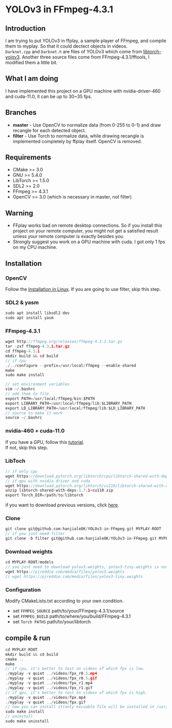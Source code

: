 # YOLOv3 in FFmpeg-4.3.1

## Introduction

I am trying to put YOLOv3 in ffplay, a sample player of FFmpeg, and compile them to myplay. So that it could dectect objects in videos.  
`Darknet.cpp` and `Darknet.h` are files of YOLOv3 which come from [libtorch-yolov3](https://github.com/walktree/libtorch-yolov3). Another three source files come from FFmpeg-4.3.1/fftools, I modified them a little bit.

## What I am doing

I have implemented this project on a GPU machine with nvidia-driver-460 and cuda-11.0, it can be up to 30~35 fps.

## Branches

- **master** - Use OpenCV to normalize data (from 0-255 to 0-1) and draw recangle for each detected object.
- **filter** - Use Torch to normalize data, while drawing recangle is implemented completely by ffplay itself. OpenCV is removed.

## Requirements

- CMake >= 3.0
- GNU >= 5.4.0
- LibTorch >= 1.5.0
- SDL2 >= 2.0
- FFmpeg >= 4.3.1
- OpenCV >= 3.0 (which is necessary in master, not filter)

## Warning

- FFplay works bad on remote desktop connections. So if you install this project on your remote computer, you might not get a satisfied result unless your remote computer is exactly besides you.
- Strongly suggest you work on a GPU machine with cuda. I got only 1 fps on my CPU machine.

## Installation

### OpenCV

Follow the [Installation in Linux](https://docs.opencv.org/3.4.13/d7/d9f/tutorial_linux_install.html). If you are going to use filter, skip this step.

### SDL2 & yasm

```c
sudo apt install libsdl2-dev
sudo apt install yasm
```

### FFmpeg-4.3.1

```c
wget http://ffmpeg.org/releases/ffmpeg-4.3.1.tar.gz
tar -zxf ffmpeg-4.3.1.tar.gz
cd ffmpeg-4.3.1
mkdir build && cd build
// if cpu
./../configure --prefix=/usr/local/ffmpeg --enable-shared
make
sudo make install

// set environment variables
vim ~/.bashrc
// add them to file
export PATH=/usr/local/ffmpeg/bin:$PATH
export LIBRARY_PATH=/usr/local/ffmpeg/lib:$LIBRARY_PATH
export LD_LIBRARY_PATH=/usr/local/ffmpeg/lib:$LD_LIBRARY_PATH
// source to make it work
source ~/.bashrc
```

### nvidia-460 + cuda-11.0

If you have a GPU, follow this [tutorial](https://blog.csdn.net/weixin_43742643/article/details/115355545).   
If not, skip this step.

### LibToch

```c
// if only cpu
wget https://download.pytorch.org/libtorch/cpu/libtorch-shared-with-deps-1.7.1%2Bcpu.zip
// if gpu with nvidia driver and cuda
wget https://download.pytorch.org/libtorch/cu110/libtorch-shared-with-deps-1.7.1%2Bcu110.zip
unzip libtorch-shared-with-deps-1.7.1+cu110.zip
export Torch_DIR=/path/to/libtorch
```

if you want to download previous versions, click [here](https://blog.csdn.net/weixin_43742643/article/details/114156298).

### Clone

```c
git clone git@github.com:hanjialeOK/YOLOv3-in-FFmpeg.git MYPLAY-ROOT
// if you just need filter
git clone -b filter git@github.com:hanjialeOK/YOLOv3-in-FFmpeg.git MYPLAY-ROOT
```

### Download weights

```c
cd MYPLAY-ROOT/models
// you just need to download yolov3.weights, yolov3-tiny.weights is not necessary because it works bad.
wget https://pjreddie.com/media/files/yolov3.weights
// wget https://pjreddie.com/media/files/yolov3-tiny.weights
```

### Configuration

Modify CMakeLists.txt according to your own condition.

- set `FFMPEG_SOURCE` path/to/your/FFmpeg-4.3.1/source
- set `FFMPEG_BUILD` path/to/where/you/build/FFmpeg-4.3.1
- set `Torch PATHS` path/to/your/libtorch

## compile & run

```c
cd MYPLAY-ROOT
mkdir build && cd build
cmake ..
make
// if cpu, it's better to test on videos of which fps is low.
./myplay -v quiet ../videos/fpx_r0.5.mp4
./myplay -v quiet ../videos/fpx_r0.5.gif
./myplay -v quiet ../videos/fpx_r1.mp4
./myplay -v quiet ../videos/fpx_r1.gif
// if gpu, it's better to test on videos of which fps is high.
./myplay -v quiet ../videos/fpx.mp4
./myplay -v quiet ../videos/fpx.gif
// now you can install it(only excuable file will be installed in /usr/local/bin).
sudo make install
// uninstall 
sudo make uninstall
```
